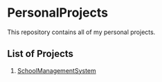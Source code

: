 # PersonalProjects

This repository contains all of my personal projects.
## List of Projects
1. [SchoolManagementSystem](https://github.com/alirezaabtech/SchoolManagementSystem)